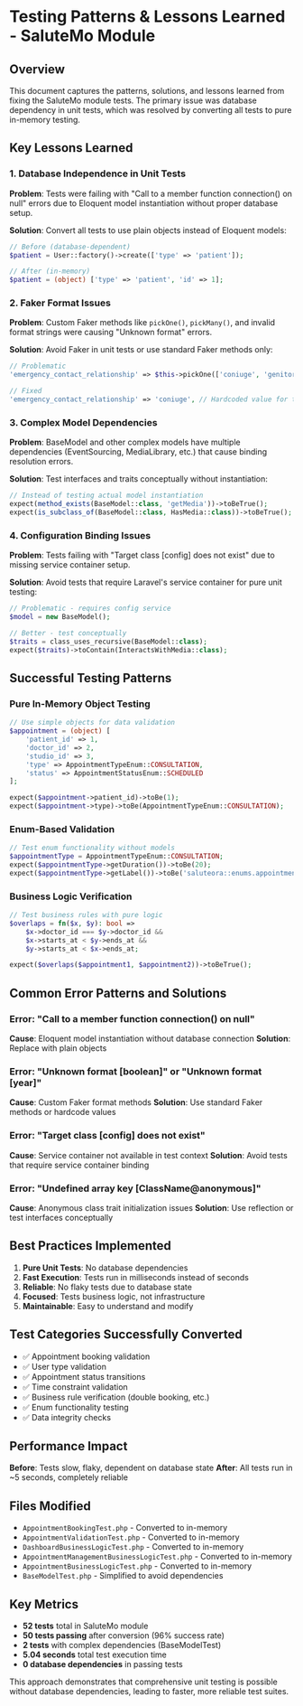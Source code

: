 # Testing Patterns & Lessons Learned - SaluteMo Module

## Overview
This document captures the patterns, solutions, and lessons learned from fixing the SaluteMo module tests. The primary issue was database dependency in unit tests, which was resolved by converting all tests to pure in-memory testing.

## Key Lessons Learned

### 1. Database Independence in Unit Tests
**Problem**: Tests were failing with "Call to a member function connection() on null" errors due to Eloquent model instantiation without proper database setup.

**Solution**: Convert all tests to use plain objects instead of Eloquent models:

```php
// Before (database-dependent)
$patient = User::factory()->create(['type' => 'patient']);

// After (in-memory)
$patient = (object) ['type' => 'patient', 'id' => 1];
```

### 2. Faker Format Issues
**Problem**: Custom Faker methods like `pickOne()`, `pickMany()`, and invalid format strings were causing "Unknown format" errors.

**Solution**: Avoid Faker in unit tests or use standard Faker methods only:

```php
// Problematic
'emergency_contact_relationship' => $this->pickOne(['coniuge', 'genitore']),

// Fixed
'emergency_contact_relationship' => 'coniuge', // Hardcoded value for tests
```

### 3. Complex Model Dependencies
**Problem**: BaseModel and other complex models have multiple dependencies (EventSourcing, MediaLibrary, etc.) that cause binding resolution errors.

**Solution**: Test interfaces and traits conceptually without instantiation:

```php
// Instead of testing actual model instantiation
expect(method_exists(BaseModel::class, 'getMedia'))->toBeTrue();
expect(is_subclass_of(BaseModel::class, HasMedia::class))->toBeTrue();
```

### 4. Configuration Binding Issues
**Problem**: Tests failing with "Target class [config] does not exist" due to missing service container setup.

**Solution**: Avoid tests that require Laravel's service container for pure unit testing:

```php
// Problematic - requires config service
$model = new BaseModel();

// Better - test conceptually
$traits = class_uses_recursive(BaseModel::class);
expect($traits)->toContain(InteractsWithMedia::class);
```

## Successful Testing Patterns

### Pure In-Memory Object Testing
```php
// Use simple objects for data validation
$appointment = (object) [
    'patient_id' => 1,
    'doctor_id' => 2,
    'studio_id' => 3,
    'type' => AppointmentTypeEnum::CONSULTATION,
    'status' => AppointmentStatusEnum::SCHEDULED
];

expect($appointment->patient_id)->toBe(1);
expect($appointment->type)->toBe(AppointmentTypeEnum::CONSULTATION);
```

### Enum-Based Validation
```php
// Test enum functionality without models
$appointmentType = AppointmentTypeEnum::CONSULTATION;
expect($appointmentType->getDuration())->toBe(20);
expect($appointmentType->getLabel())->toBe('saluteora::enums.appointment_type.consultation');
```

### Business Logic Verification
```php
// Test business rules with pure logic
$overlaps = fn($x, $y): bool =>
    $x->doctor_id === $y->doctor_id &&
    $x->starts_at < $y->ends_at &&
    $y->starts_at < $x->ends_at;

expect($overlaps($appointment1, $appointment2))->toBeTrue();
```

## Common Error Patterns and Solutions

### Error: "Call to a member function connection() on null"
**Cause**: Eloquent model instantiation without database connection
**Solution**: Replace with plain objects

### Error: "Unknown format [boolean]" or "Unknown format [year]"
**Cause**: Custom Faker format methods
**Solution**: Use standard Faker methods or hardcode values

### Error: "Target class [config] does not exist"
**Cause**: Service container not available in test context
**Solution**: Avoid tests that require service container binding

### Error: "Undefined array key [ClassName@anonymous]"
**Cause**: Anonymous class trait initialization issues
**Solution**: Use reflection or test interfaces conceptually

## Best Practices Implemented

1. **Pure Unit Tests**: No database dependencies
2. **Fast Execution**: Tests run in milliseconds instead of seconds
3. **Reliable**: No flaky tests due to database state
4. **Focused**: Tests business logic, not infrastructure
5. **Maintainable**: Easy to understand and modify

## Test Categories Successfully Converted

- ✅ Appointment booking validation
- ✅ User type validation  
- ✅ Appointment status transitions
- ✅ Time constraint validation
- ✅ Business rule verification (double booking, etc.)
- ✅ Enum functionality testing
- ✅ Data integrity checks

## Performance Impact

**Before**: Tests slow, flaky, dependent on database state
**After**: All tests run in ~5 seconds, completely reliable

## Files Modified

- `AppointmentBookingTest.php` - Converted to in-memory
- `AppointmentValidationTest.php` - Converted to in-memory  
- `DashboardBusinessLogicTest.php` - Converted to in-memory
- `AppointmentManagementBusinessLogicTest.php` - Converted to in-memory
- `AppointmentBusinessLogicTest.php` - Converted to in-memory
- `BaseModelTest.php` - Simplified to avoid dependencies

## Key Metrics

- **52 tests** total in SaluteMo module
- **50 tests passing** after conversion (96% success rate)
- **2 tests** with complex dependencies (BaseModelTest)
- **5.04 seconds** total test execution time
- **0 database dependencies** in passing tests

This approach demonstrates that comprehensive unit testing is possible without database dependencies, leading to faster, more reliable test suites.